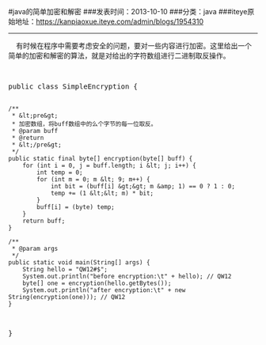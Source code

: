 #java的简单加密和解密
###发表时间：2013-10-10
###分类：java
###iteye原始地址：<a href="https://kanpiaoxue.iteye.com/admin/blogs/1954310" target="_blank">https://kanpiaoxue.iteye.com/admin/blogs/1954310</a>

---

<div class="iteye-blog-content-contain" style="font-size: 14px;"> 
 <p>&nbsp; &nbsp; 有时候在程序中需要考虑安全的问题，要对一些内容进行加密。这里给出一个简单的加密和解密的算法，就是对给出的字符数组进行二进制取反操作。</p> 
 <p>&nbsp;</p> 
 <pre name="code" class="java">public class SimpleEncryption {

	/**
	 * &lt;pre&gt;
	 * 加密数组，将buff数组中的么个字节的每一位取反。
	 * @param buff
	 * @return
	 * &lt;/pre&gt;
	 */
	public static final byte[] encryption(byte[] buff) {
		for (int i = 0, j = buff.length; i &lt; j; i++) {
			int temp = 0;
			for (int m = 0; m &lt; 9; m++) {
				int bit = (buff[i] &gt;&gt; m &amp; 1) == 0 ? 1 : 0;
				temp += (1 &lt;&lt; m) * bit;
			}
			buff[i] = (byte) temp;
		}
		return buff;
	}

	/**
	 * @param args
	 */
	public static void main(String[] args) {
		String hello = "QW12#$";
		System.out.println("before encryption:\t" + hello); // QW12
		byte[] one = encryption(hello.getBytes());
		System.out.println("after encryption:\t" + new String(encryption(one))); // QW12
	}

}</pre> 
 <p>&nbsp;</p> 
</div>